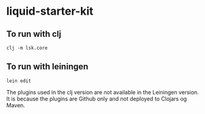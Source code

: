 # liquid-starter-kit

## To run with clj
    clj -m lsk.core

## To run with leiningen
    lein edit

The plugins used in the clj version are not available in the Leiningen version. It is because the plugins are Github only and not deployed to Clojars og Maven.
